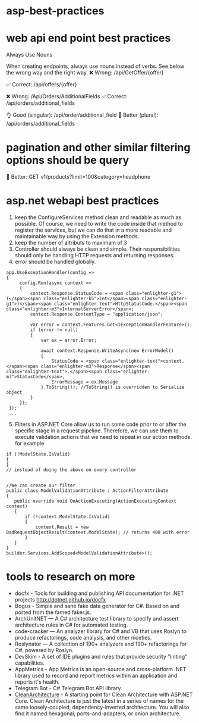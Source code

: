 # asp-best-practices

# web api end point best practices
Always Use Nouns

When creating endpoints, always use nouns instead of verbs. See below the wrong way and the right way.
❌ Wrong:
/api/GetOffer/{offer}

✅ Correct:
/api/offers/{offer}

❌ Wrong:
/Api/Orders/AdditionalFields
✅ Correct:
/api/orders/additional_fields

👌 Good (singular):
/api/order/additional_field
🚀 Better (plural):
/api/orders/additional_fields

# pagination and other similar filtering options should be query
🚀 Better:
GET v1/products?limit=100&category=headphone

# asp.net webapi best practices
1. keep the ConfigureServices method clean and readable as much as possible. Of course, we need to write the code inside that method to register the services, but we can do that in a more readable and maintainable way by using the Extension methods.
2. keep the number of altributs to maximam of 3
3. Controller should always be clean and simple. Their responsibilities should only be handling HTTP requests and returning responses:
4. error should be handled globally.

~~~
app.UseExceptionHandler(config =>
{
     config.Run(async context =>
     {
         context.Response.StatusCode = <span class="enlighter-g1">(</span><span class="enlighter-k5">int</span><span class="enlighter-g1">)</span><span class="enlighter-text">HttpStatusCode.</span><span class="enlighter-m3">InternalServerError</span>;
         context.Response.ContentType = "application/json";

         var error = context.Features.Get<IExceptionHandlerFeature>();
         if (error != null)
         {
             var ex = error.Error;

             await context.Response.WriteAsync(new ErrorModel()
             {
                 StatusCode = <span class="enlighter-text">context.</span><span class="enlighter-m3">Response</span><span class="enlighter-text">.</span><span class="enlighter-m3">StatusCode</span>,
                 ErrorMessage = ex.Message 
             }.ToString()); //ToString() is overridden to Serialize object
         }
     });
 });
 ...
~~~
5. Filters in ASP.NET Core allow us to run some code prior to or after the specific stage in a request pipeline. Therefore, we can use them to execute validation actions that we need to repeat in our action methods. for example
 ~~~~
if (!ModelState.IsValid)
{
}
// instead of doing the above on every controller  


//We can create our filter
public class ModelValidationAttribute : ActionFilterAttribute
{
    public override void OnActionExecuting(ActionExecutingContext context)
    {
        if (!context.ModelState.IsValid)
        {
            context.Result = new BadRequestObjectResult(context.ModelState); // returns 400 with error
        }
    }
}
builder.Services.AddScoped<ModelValidationAttribute>();
~~~~
    
# tools to research on more

* docfx - Tools for building and publishing API documentation for .NET projects http://dotnet.github.io/docfx
* Bogus - Simple and sane fake data generator for C#. Based on and ported from the famed faker.js.
* ArchUnitNET — A C# architecture test library to specify and assert architecture rules in C# for automated testing.
* code-cracker — An analyzer library for C# and VB that uses Roslyn to produce refactorings, code analysis, and other niceties.
* Roslynator — A collection of 190+ analyzers and 190+ refactorings for C#, powered by Roslyn.
* DevSkim - A set of IDE plugins and rules that provide security "linting" capabilities.
* AppMetrics - App Metrics is an open-source and cross-platform .NET library used to record and report metrics within an application and reports it's health.
* Telegram.Bot - C# Telegram Bot API library.
* <a href="https://github.com/ardalis/CleanArchitecture/tree/main/tests">CleanArchitecture</a> - A starting point for Clean Architecture with ASP.NET Core. Clean Architecture is just the latest in a series of names for the same loosely-coupled, dependency-inverted architecture. You will also find it  named hexagonal, ports-and-adapters, or onion architecture.
